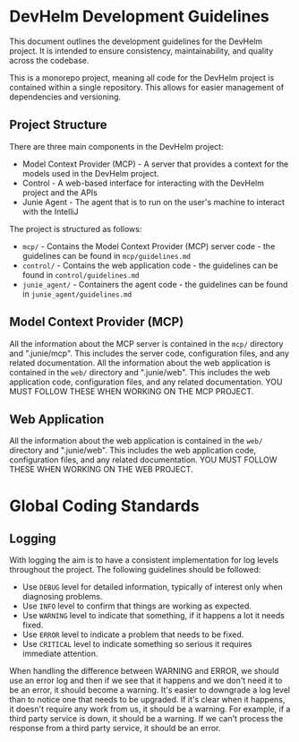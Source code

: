 DevHelm Development Guidelines
==============================

This document outlines the development guidelines for the DevHelm project. It is intended to ensure consistency, maintainability, and quality across the codebase.

This is a monorepo project, meaning all code for the DevHelm project is contained within a single repository. This allows for easier management of dependencies and versioning.

## Project Structure

There are three main components in the DevHelm project:

* Model Context Provider (MCP) - A server that provides a context for the models used in the DevHelm project.
* Control - A web-based interface for interacting with the DevHelm project and the APIs
* Junie Agent - The agent that is to run on the user's machine to interact with the IntelliJ

The project is structured as follows:

* `mcp/` - Contains the Model Context Provider (MCP) server code - the guidelines can be found in `mcp/guidelines.md`
* `control/` - Contains the web application code - the guidelines can be found in `control/guidelines.md`
* `junie_agent/` - Containers the agent code - the guidelines can be found in `junie_agent/guidelines.md`

## Model Context Provider (MCP)

All the information about the MCP server is contained in the `mcp/` directory and ".junie/mcp". This includes the server code, configuration files, and any related documentation. All the information about the web application is contained in the `web/` directory and ".junie/web". This includes the web application code, configuration files, and any related documentation. YOU MUST FOLLOW THESE WHEN WORKING ON THE MCP PROJECT.

## Web Application

All the information about the web application is contained in the `web/` directory and ".junie/web". This includes the web application code, configuration files, and any related documentation. YOU MUST FOLLOW THESE WHEN WORKING ON THE WEB PROJECT.

# Global Coding Standards

## Logging

With logging the aim is to have a consistent implementation for log levels throughout the project. The following guidelines should be followed:

* Use `DEBUG` level for detailed information, typically of interest only when diagnosing problems.
* Use `INFO` level to confirm that things are working as expected.
* Use `WARNING` level to indicate that something, if it happens a lot it needs fixed.
* Use `ERROR` level to indicate a problem that needs to be fixed.
* Use `CRITICAL` level to indicate something so serious it requires immediate attention.

When handling the difference between WARNING and ERROR, we should use an error log and then if we see that it happens and we don't need it to be an error, it should become a warning. It's easier to downgrade a log level than to notice one that needs to be upgraded. If it's clear when it happens, it doesn't require any work from us, it should be a warning. For example, if a third party service is down, it should be a warning. If we can't process the response from a third party service, it should be an error.





